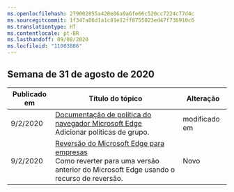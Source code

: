 ```yaml
---
ms.openlocfilehash: 279002855a428e86a9a6fe66c520cc7224c77d4c
ms.sourcegitcommit: 1f347a06d1a1c81e12ff8755023ed47f736910c6
ms.translationtype: HT
ms.contentlocale: pt-BR
ms.lasthandoff: 09/08/2020
ms.locfileid: "11003886"
---
```

<!-- This file is generated automatically each week. Changes made to this file will be overwritten.-->




## Semana de 31 de agosto de 2020


| Publicado em |Título do tópico | Alteração |
|------|------------|--------|
| 9/2/2020 | [Documentação de política do navegador Microsoft Edge](/DeployEdge/microsoft-edge-policies)<br>Adicionar políticas de grupo. | modificado em |
| 9/2/2020 | [Reversão do Microsoft Edge para empresas](/DeployEdge/edge-learnmore-rollback)<br>Como reverter para uma versão anterior do Microsoft Edge usando o recurso de reversão. | Novo 